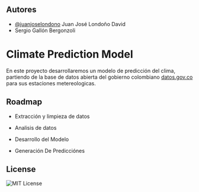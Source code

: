
## Autores

- [@juanjoselondono](https://github.com/juanjoselondono/) Juan José Londoño David
- Sergio Gallón Bergonzoli

# Climate Prediction Model
En este proyecto desarrollaremos un modelo de predicción del clima, partiendo de la base de datos abierta del gobierno colombiano [datos.gov.co](https://datos.gov.co/) para sus estaciones metereologicas. 


## Roadmap

- Extracción y limpieza de datos

- Analisis de datos

- Desarrollo del Modelo

- Generación De Predicciónes

## License

![MIT License](https://img.shields.io/badge/License-MIT-green.svg)
